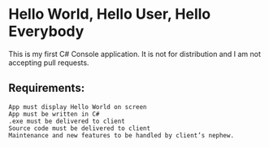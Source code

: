 # Hello World, Hello User, Hello Everybody

This is my first C# Console application. It is not for distribution and I am not accepting pull requests.

## Requirements:
    App must display Hello World on screen
    App must be written in C#
    .exe must be delivered to client
    Source code must be delivered to client
    Maintenance and new features to be handled by client’s nephew.

